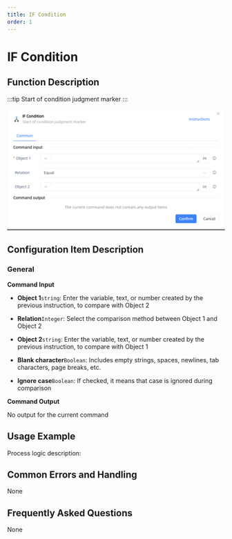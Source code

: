 ```yaml
---
title: IF Condition
order: 1
---
```


# IF Condition

## Function Description

:::tip 
Start of condition judgment marker
:::

![IF Condition](../../assets/IF%20Condition_command.png)

## Configuration Item Description

### General

**Command Input**

- **Object 1**`string`: Enter the variable, text, or number created by the previous instruction, to compare with Object 2

- **Relation**`Integer`: Select the comparison method between Object 1 and Object 2

- **Object 2**`string`: Enter the variable, text, or number created by the previous instruction, to compare with Object 1

- **Blank character**`Boolean`: Includes empty strings, spaces, newlines, tab characters, page breaks, etc.

- **Ignore case**`Boolean`: If checked, it means that case is ignored during comparison


**Command Output**

No output for the current command

## Usage Example

Process logic description:

## Common Errors and Handling

None

## Frequently Asked Questions

None

